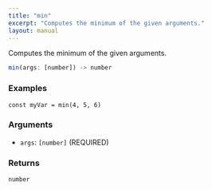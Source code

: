 ```yaml
---
title: "min"
excerpt: "Computes the minimum of the given arguments."
layout: manual
---
```


Computes the minimum of the given arguments.



```js
min(args: [number]) -> number
```

### Examples

```kcl
const myVar = min(4, 5, 6)
```

### Arguments

* `args`: `[number]` (REQUIRED)

### Returns

`number`



